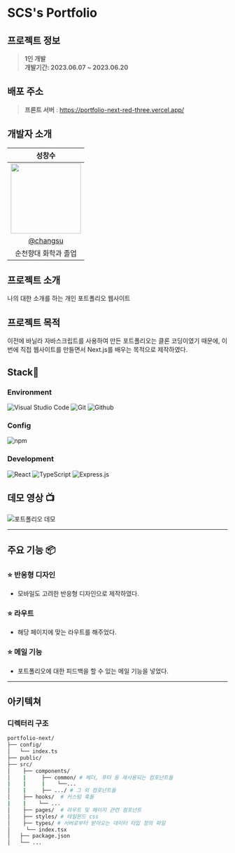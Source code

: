# SCS's Portfolio

<div align="center">

</div>

## 프로젝트 정보

> **1인 개발** <br/> **개발기간: 2023.06.07 ~ 2023.06.20**

## 배포 주소

> **프론트 서버** : https://portfolio-next-red-three.vercel.app/

## 개발자 소개

|                                                              성창수                                                              |
| :------------------------------------------------------------------------------------------------------------------------------: |
| <img src="https://user-images.githubusercontent.com/110822847/229564340-070947f1-3f34-4cf4-b25f-ffe2d274be50.jpg" width="160px"> |
|                                              [@changsu](https://github.com/scs0209)                                              |
|                                                       순천향대 화학과 졸업                                                       |

## 프로젝트 소개

나의 대한 소개를 하는 개인 포트폴리오 웹사이트

## 프로젝트 목적
이전에 바닐라 자바스크립트를 사용하여 만든 포트폴리오는 클론 코딩이였기 때문에, 이번에 직접 웹사이트를 만들면서 Next.js를 배우는 목적으로 제작하였다.

## Stack🤡

### Environment

![Visual Studio Code](https://img.shields.io/badge/Visual%20Studio%20Code-007ACC?style=for-the-badge&logo=Visual%20Studio%20Code&logoColor=white)
![Git](https://img.shields.io/badge/Git-F05032?style=for-the-badge&logo=Git&logoColor=white)
![Github](https://img.shields.io/badge/GitHub-181717?style=for-the-badge&logo=GitHub&logoColor=white)

### Config

![npm](https://img.shields.io/badge/npm-CB3837?style=for-the-badge&logo=npm&logoColor=white)

### Development

![React](https://img.shields.io/badge/React-20232A?style=for-the-badge&logo=react&logoColor=61DAFB)
![TypeScript](https://img.shields.io/badge/-TypeScript-3178C6?style=for-the-badge&logo=typescript&logoColor=white)
![Express.js](https://img.shields.io/badge/-Express.js-000000?style=for-the-badge&logo=express&logoColor=white)

## 데모 영상 📺
![포트폴리오 데모](https://github.com/scs0209/portfolio-next/assets/110822847/368c8216-3c4d-4035-967b-80bb6ac20bce)

---

## 주요 기능 📦

### ⭐️ 반응형 디자인

- 모바일도 고려한 반응형 디자인으로 제작하였다.

### ⭐️ 라우트

- 해당 페이지에 맞는 라우트를 해주었다.

### ⭐️ 메일 기능

- 포트폴리오에 대한 피드백을 할 수 있는 메일 기능을 넣었다.

---

## 아키텍쳐

### 디렉터리 구조

```bash
portfolio-next/
├── config/      
│   └── index.ts
├── public/
├── src/
│    ├── components/
│    |     ├── common/ # 헤더, 푸터 등 재사용되는 컴포넌트들
|    |     |    └──...
│    |     ├── .../ # 그 외 컴포넌트들
│    ├── hooks/  # 커스텀 훅들
|    |    └── ...
│    ├── pages/  # 라우트 및 페이지 관련 컴포넌트
│    ├── styles/ # 테일윈드 css
│    ├── types/ # 서버로부터 받아오는 데이터 타입 정의 파일
│     └── index.tsx
│   ├── package.json
│   └── ...
```
